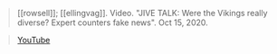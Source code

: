 > [[rowsell]]; [[ellingvag]]. Video. "JIVE TALK: Were the Vikings really diverse? Expert counters fake news". Oct 15, 2020.

> [YouTube](https://youtu.be/wc1GOPN5X3g)